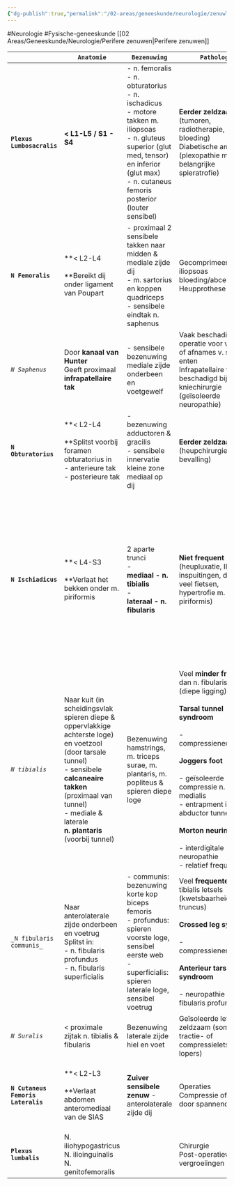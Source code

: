 ```yaml
---
{"dg-publish":true,"permalink":"/02-areas/geneeskunde/neurologie/zenuwletsels-onderste-ledematen/","noteIcon":"","created":"2024-11-24T10:55:15.418+01:00","updated":"2024-12-31T16:51:49.148+01:00"}
---
```


#Neurologie #Fysische-geneeskunde 
[[02 Areas/Geneeskunde/Neurologie/Perifere zenuwen\|Perifere zenuwen]]

|                                    | `Anatomie`                                                                                                                                                                                                                                        | `Bezenuwing`                                                                                                                                                                                                             | `Pathologie`                                                                                                                                                                                                                                                                                                                                                          | `Kliniek`                                                                                                                                                                                                                                  | `Now you know…`                                                                                                                                                                                                                                            |
| ---------------------------------- | ------------------------------------------------------------------------------------------------------------------------------------------------------------------------------------------------------------------------------------------------- | ------------------------------------------------------------------------------------------------------------------------------------------------------------------------------------------------------------------------ | --------------------------------------------------------------------------------------------------------------------------------------------------------------------------------------------------------------------------------------------------------------------------------------------------------------------------------------------------------------------- | ------------------------------------------------------------------------------------------------------------------------------------------------------------------------------------------------------------------------------------------ | ---------------------------------------------------------------------------------------------------------------------------------------------------------------------------------------------------------------------------------------------------------- |
| **`Plexus Lumbosacralis`**         | **< L1-L5 / S1 - S4  <br>  <br>**                                                                                                                                                                                                                 | - n. femoralis  <br>- n. obturatorius  <br>- n. ischadicus  <br>- motore takken m. iliopsoas  <br>- n. gluteus superior (glut med, tensor) en inferior (glut max)  <br>- n. cutaneus femoris posterior (louter sensibel) | **Eerder zeldzaam** (tumoren, radiotherapie, bloeding)  <br>Diabetische amyotrofie (plexopathie met belangrijke spieratrofie)                                                                                                                                                                                                                                         | Diffuse pijnklachten, sensibiliteitsstoornissen, motore uitval                                                                                                                                                                             | Check iliopsoas, glutei en de tensor → blijven bij meer perifere letsels gespaard                                                                                                                                                                          |
| **`N Femoralis`**                  | **< L2-L4  <br>  <br>**Bereikt dij onder ligament van Poupart                                                                                                                                                                                     | - proximaal 2 sensibele takken naar midden & mediale zijde dij  <br>- m. sartorius en koppen quadriceps  <br>- sensibele eindtak n. saphenus                                                                             | Gecomprimeerd door iliopsoas bloeding/abces  <br>Heupprothese                                                                                                                                                                                                                                                                                                         | - zwakte quadriceps  <br>- verminderd/uitvallen kniepeesreflex  <br>- gevoelsstoornis anteromediaal dij & onderbeen (n saphenus)                                                                                                           |                                                                                                                                                                                                                                                            |
| _`N Saphenus`_                     | Door **kanaal van Hunter**  <br>Geeft proximaal  <br>**infrapatellaire tak**                                                                                                                                                                      | - sensibele bezenuwing mediale zijde onderbeen en voetgewelf                                                                                                                                                             | Vaak beschadigd bij operatie voor varices of afnames v. saphena enten  <br>Infrapatellaire tak vaak beschadigd bij kniechirurgie (geïsoleerde neuropathie)                                                                                                                                                                                                            | - pijn/gevoelsstoornissen mediale zijde onderbeen & voet  <br>-  <br>**gonalgia paresthetica** (gevoelsstoornissen kleine zone mediaal/onder knie)                                                                                         |                                                                                                                                                                                                                                                            |
| **`N Obturatorius`**               | **< L2-L4  <br>  <br>**Splitst voorbij foramen obturatorius in  <br>- anterieure tak  <br>- posterieure tak                                                                                                                                       | - bezenuwing adductoren & gracilis  <br>- sensibele innervatie kleine zone mediaal op dij                                                                                                                                | **Eerder zeldzaam** (heupchirurgie, bevalling)                                                                                                                                                                                                                                                                                                                        | - zwakte adductoren  <br>- sensibele stoornis mediaal thv dij                                                                                                                                                                              |                                                                                                                                                                                                                                                            |
| **`N Ischiadicus`**                | **< L4-S3  <br>  <br>**Verlaat het bekken onder m. piriformis                                                                                                                                                                                     | 2 aparte trunci  <br>-  <br>**mediaal - n. tibialis**  <br>-  <br>**lateraal - n. fibularis**                                                                                                                            | **Niet frequent** (heupluxatie, IM inspuitingen, druk bij veel fietsen, hypertrofie m. piriformis)                                                                                                                                                                                                                                                                    |                                                                                                                                                                                                                                            | N. gluteus inferior & n. cutaneus femoris posterior verlaten bekken ook **onder** m. piriformis _(gaat dan ook vaak gepaard met letsels n. gluteus inferior en n. cutaneus femoris posterior)_  <br>Enkel n. gluteus superior  <br>**boven** m. piriformis |
| _`N tibialis`_                     | Naar kuit (in scheidingsvlak spieren diepe & oppervlakkige achterste loge) en voetzool (door tarsale tunnel)  <br>- sensibele  <br>**calcaneaire takken** (proximaal van tunnel)  <br>- mediale & laterale  <br>**n. plantaris** (voorbij tunnel) | Bezenuwing hamstrings, m. triceps surae, m. plantaris, m. popliteus & spieren diepe loge                                                                                                                                 | Veel **minder freqeunt** dan n. fibularis letsels (diepe ligging)  <br>  <br>**Tarsal tunnel syndroom  <br>  <br>**- compressieneuropathie  <br>  <br>**Joggers foot  <br>  <br>**- geïsoleerde compressie n. plantaris medialis  <br>- entrapment in abductor tunnel  <br>  <br>**Morton neurinoma  <br>  <br>**- interdigitale neuropathie  <br>- relatief frequent | - zwakte hamstrings  <br>- zwakte inversie/plantaire flexie en intrinsieke voetspieren  <br>- sensibele uitval suralis gebied & voetzool  <br>  <br>_(brandende pijnen, Tinel teken, nachtelijke klachten, tintelingen, teken van Mulder)_ | Differentiëren met fibularisletsel → hamstrings controleren (abnormaal)  <br>Calcaneaire takken kunnen afzonderlijk gecomprimeerd zijn                                                                                                                     |
| `_N fibularis communis_`           | Naar anterolaterale zijde onderbeen en voetrug  <br>Splitst in:  <br>- n. fibularis profundus  <br>- n. fibularis superficialis                                                                                                                   | - communis: bezenuwing korte kop biceps femoris  <br>- profundus: spieren voorste loge, sensibel eerste web  <br>- superficialis: spieren laterale loge, sensibel voetrug                                                | Veel **frequenter** dan n. tibialis letsels (kwetsbaarheid laterale truncus)  <br>  <br>**Crossed leg syndrome  <br>  <br>**- compressieneruopathie  <br>  <br>**Anterieur tarsal tunnel syndroom  <br>  <br>**- neuropathie n. fibularis profundus                                                                                                                   | - zwakte biceps femoris  <br>- dropvoet  <br>- anterieur tarsal tunnel syndroom                                                                                                                                                            | Differentiëren met tibialisletsel → hamstrings controleren (normaal)                                                                                                                                                                                       |
| _`N Suralis`_                      | < proximale zijtak n. tibialis & fibularis                                                                                                                                                                                                        | Bezenuwing laterale zijde hiel en voet                                                                                                                                                                                   | Geïsoleerde letels zeldzaam (soms tractie- of compressieletsels bij lopers)                                                                                                                                                                                                                                                                                           | - pijnklachten of gevoelsstoornissen geïsoleerd in suralisgebied                                                                                                                                                                           |                                                                                                                                                                                                                                                            |
| **`N Cutaneus Femoris Lateralis`** | **< L2-L3  <br>  <br>**Verlaat abdomen anteromediaal van de SIAS                                                                                                                                                                                  | **Zuiver sensibele zenuw** - anterolaterale zijde dij                                                                                                                                                                    | Operaties  <br>Compressie of tractie door spannende kleren                                                                                                                                                                                                                                                                                                            | **Meralgia paresthetica  <br>  <br>**- pijnklachten lateraal in lies en dij  <br>- paresthesieën anterolateraal in dij  <br>- mogelijke drukpijn naast SIAS                                                                                | Geen motore- of reflexuitval                                                                                                                                                                                                                               |
| **`Plexus lumbalis`**              | N. iliohypogastricus  <br>N. ilioinguinalis  <br>N. genitofemoralis                                                                                                                                                                               |                                                                                                                                                                                                                          | Chirurgie  <br>Post-operatieve vergroeiingen                                                                                                                                                                                                                                                                                                                          | Pijnklachten en sensibiliteitsstoornissen thv lies, proximaal/mediale dij en genitalia                                                                                                                                                     |                                                                                                                                                                                                                                                            |
